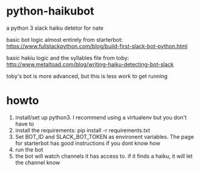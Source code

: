 # python-haikubot

a python 3 slack haiku detetor for nate

basic bot logic almost entirely from starterbot: https://www.fullstackpython.com/blog/build-first-slack-bot-python.html

basic hakiu logic and the syllables file from toby:  http://www.metaltoad.com/blog/writing-haiku-detecting-bot-slack

toby's bot is more advanced, but this is less work to get running

# howto

1. install/set up python3.  I recommend using a virtualenv but you don't have to
2. install the requirements: pip install -r requirements.txt
3. Set BOT_ID and SLACK_BOT_TOKEN as environent variables.  The page for starterbot has good instructions if you dont know how
4. run the bot
5. the bot will watch channels it has access to.  if it finds a haiku, it will let the channel know

